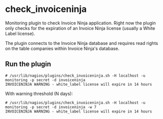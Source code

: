 # check_invoiceninja
Monitoring plugin to check Invoice Ninja application. Right now the plugin only checks for the expiration of an Invoice Ninja license (usually a White Label license).

The plugin connects to the Invoice Ninja database and requires read rights on the table companies within Invoice Ninja's database.

## Run the plugin

```
# /usr/lib/nagios/plugins/check_invoiceninja.sh -H localhost -u monitoring -p secret -d invoiceninja
INVOICENINJA WARNING - white_label license will expire in 14 hours
```

With warning threshold (N days):

```
# /usr/lib/nagios/plugins/check_invoiceninja.sh -H localhost -u monitoring -p secret -d invoiceninja -w 7
INVOICENINJA WARNING - white_label license will expire in 14 hours
```
